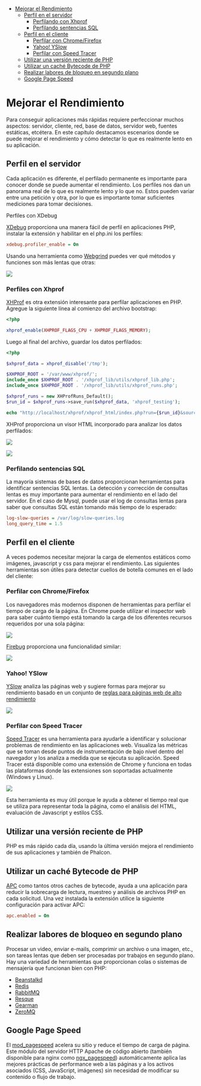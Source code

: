<div class='article-menu'>
  <ul>
    <li>
      <a href="#overview">Mejorar el Rendimiento</a> <ul>
        <li>
          <a href="#profiling-server">Perfil en el servidor</a> <ul>
            <li>
              <a href="#profiling-server-xhprof">Perfilando con Xhprof</a>
            </li>
            <li>
              <a href="#profiling-server-sql-statements">Perfilando sentencias SQL</a>
            </li>
          </ul>
        </li>
        <li>
          <a href="#profiling-client">Perfil en el cliente</a> <ul>
            <li>
              <a href="#profiling-client-chrome-firefox">Perfilar con Chrome/Firefox</a>
            </li>
            <li>
              <a href="#profiling-client-yslow">Yahoo! YSlow</a>
            </li>
            <li>
              <a href="#profiling-client-speed-tracer">Perfilar con Speed Tracer</a>
            </li>
          </ul>
        </li>
        <li>
          <a href="#php-version">Utilizar una versión reciente de PHP</a>
        </li>
        <li>
          <a href="#bytecode-cache">Utilizar un caché Bytecode de PHP</a>
        </li>
        <li>
          <a href="#background-tasks">Realizar labores de bloqueo en segundo plano</a>
        </li>
        <li>
          <a href="#page-speed">Google Page Speed</a>
        </li>
      </ul>
    </li>
  </ul>
</div>

<a name='overview'></a>

# Mejorar el Rendimiento

Para conseguir aplicaciones más rápidas requiere perfeccionar muchos aspectos: servidor, cliente, red, base de datos, servidor web, fuentes estáticas, etcétera. En este capítulo destacamos escenarios donde se puede mejorar el rendimiento y cómo detectar lo que es realmente lento en su aplicación.

<a name='profiling-server'></a>

## Perfil en el servidor

Cada aplicación es diferente, el perfilado permanente es importante para conocer donde se puede aumentar el rendimiento. Los perfiles nos dan un panorama real de lo que es realmente lento y lo que no. Estos pueden variar entre una petición y otra, por lo que es importante tomar suficientes mediciones para tomar decisiones.

Perfiles con XDebug

[XDebug](http://xdebug.org/docs) proporciona una manera fácil de perfil en aplicaciones PHP, instalar la extensión y habilitar en el php.ini los perfiles:

```ini
xdebug.profiler_enable = On
```

Usando una herramienta como [Webgrind](https://github.com/jokkedk/webgrind/) puedes ver qué métodos y funciones son más lentas que otras:

![](/images/content/performance-webgrind.jpg)

<a name='profiling-server-xhprof'></a>

### Perfiles con Xhprof

[XHProf](https://github.com/facebook/xhprof) es otra extensión interesante para perfilar aplicaciones en PHP. Agregue la siguiente línea al comienzo del archivo bootstrap:

```php
<?php

xhprof_enable(XHPROF_FLAGS_CPU + XHPROF_FLAGS_MEMORY);
```

Luego al final del archivo, guardar los datos perfilados:

```php
<?php

$xhprof_data = xhprof_disable('/tmp');

$XHPROF_ROOT = '/var/www/xhprof/';
include_once $XHPROF_ROOT . '/xhprof_lib/utils/xhprof_lib.php';
include_once $XHPROF_ROOT . '/xhprof_lib/utils/xhprof_runs.php';

$xhprof_runs = new XHProfRuns_Default();
$run_id = $xhprof_runs->save_run($xhprof_data, 'xhprof_testing');

echo "http://localhost/xhprof/xhprof_html/index.php?run={$run_id}&source=xhprof_testing\n";
```

XHProf proporciona un visor HTML incorporado para analizar los datos perfilados:

![](/images/content/performance-xhprof-2.jpg)

![](/images/content/performance-xhprof-1.jpg)

<a name='profiling-server-sql-statements'></a>

### Perfilando sentencias SQL

La mayoría sistemas de bases de datos proporcionan herramientas para identificar sentencias SQL lentas. La detección y corrección de consultas lentas es muy importante para aumentar el rendimiento en el lado del servidor. En el caso de Mysql, puede usar el log de consultas lentas para saber que consultas SQL están tomando más tiempo de lo esperado:

```ini
log-slow-queries = /var/log/slow-queries.log
long_query_time = 1.5
```

<a name='profiling-client'></a>

## Perfil en el cliente

A veces podemos necesitar mejorar la carga de elementos estáticos como imágenes, javascript y css para mejorar el rendimiento. Las siguientes herramientas son útiles para detectar cuellos de botella comunes en el lado del cliente:

<a name='profiling-client-chrome-firefox'></a>

### Perfilar con Chrome/Firefox

Los navegadores más modernos disponen de herramientas para perfilar el tiempo de carga de la página. En Chrome puede utilizar el inspector web para saber cuánto tiempo está tomando la carga de los diferentes recursos requeridos por una sola página:

![](/images/content/performance-chrome-1.jpg)

[Firebug](http://getfirebug.com/) proporciona una funcionalidad similar:

![](/images/content/performance-firefox-1.jpg)

<a name='profiling-client-yslow'></a>

### Yahoo! YSlow

[YSlow](http://developer.yahoo.com/yslow/) analiza las páginas web y sugiere formas para mejorar su rendimiento basado en un conjunto de [reglas para páginas web de alto rendimiento](http://developer.yahoo.com/performance/rules.html)

![](/images/content/performance-yslow-1.jpg)

<a name='profiling-client-speed-tracer'></a>

### Perfilar con Speed Tracer

[Speed Tracer](https://developers.google.com/web-toolkit/speedtracer/) es una herramienta para ayudarle a identificar y solucionar problemas de rendimiento en las aplicaciones web. Visualiza las métricas que se toman desde puntos de instrumentación de bajo nivel dentro del navegador y los analiza a medida que se ejecuta su aplicación. Speed Tracer está disponible como una extensión de Chrome y funciona en todas las plataformas donde las extensiones son soportadas actualmente (Windows y Linux).

![](/images/content/performance-speed-tracer.jpg)

Esta herramienta es muy útil porque le ayuda a obtener el tiempo real que se utiliza para representar toda la página, como el análisis del HTML, evaluación de Javascript y estilos CSS.

<a name='php-version'></a>

## Utilizar una versión reciente de PHP

PHP es más rápido cada día, usando la última versión mejora el rendimiento de sus aplicaciones y también de Phalcon.

<a name='bytecode-cache'></a>

## Utilizar un caché Bytecode de PHP

[APC](http://php.net/manual/en/book.apc.php) como tantos otros caches de bytecode, ayuda a una aplicación para reducir la sobrecarga de lectura, muestreo y análisis de archivos PHP en cada solicitud. Una vez instalada la extensión utilice la siguiente configuración para activar APC:

```ini
apc.enabled = On
```

<a name='background-tasks'></a>

## Realizar labores de bloqueo en segundo plano

Procesar un video, enviar e-mails, comprimir un archivo o una imagen, etc., son tareas lentas que deben ser procesadas por trabajos en segundo plano. Hay una variedad de herramientas que proporcionan colas o sistemas de mensajería que funcionan bien con PHP:

- [Beanstalkd](http://kr.github.io/beanstalkd/)
- [Redis](http://redis.io/)
- [RabbitMQ](http://www.rabbitmq.com/)
- [Resque](https://github.com/chrisboulton/php-resque>)
- [Gearman](http://gearman.org/)
- [ZeroMQ](http://www.zeromq.org/)

<a name='page-speed'></a>

## Google Page Speed

El [mod_pagespeed](https://developers.google.com/speed/pagespeed/mod) acelera su sitio y reduce el tiempo de carga de página. Este módulo del servidor HTTP Apache de código abierto (también disponible para nginx como [ngx_pagespeed](https://developers.google.com/speed/pagespeed/ngx)) automáticamente aplica las mejores prácticas de performance web a las páginas y a los activos asociados (CSS, JavaScript, imágenes) sin necesidad de modificar su contenido o flujo de trabajo.
